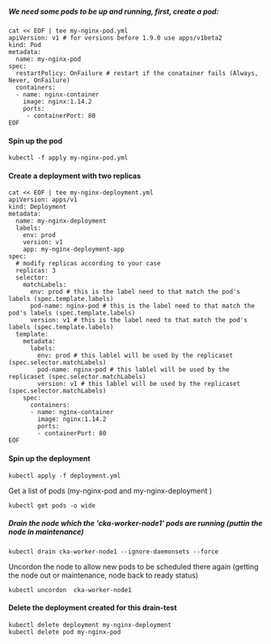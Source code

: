 ##### We need some pods to be up and running, first, create a pod:
```
cat << EOF | tee my-nginx-pod.yml
apiVersion: v1 # for versions before 1.9.0 use apps/v1beta2
kind: Pod
metadata:
  name: my-nginx-pod
spec:
  restartPolicy: OnFailure # restart if the conatainer fails (Always, Never, OnFailure)
  containers: 
  - name: nginx-container
    image: nginx:1.14.2
    ports:
     - containerPort: 80
EOF
```

#### Spin up the pod
```
kubectl -f apply my-nginx-pod.yml
```

#### Create a deployment with two replicas

```
cat << EOF | tee my-nginx-deployment.yml
apiVersion: apps/v1
kind: Deployment
metadata:
  name: my-nginx-deployment
  labels:
    env: prod
    version: v1
    app: my-nginx-deployment-app
spec:
  # modify replicas according to your case
  replicas: 3
  selector:
    matchLabels:
      env: prod # this is the label need to that match the pod's labels (spec.template.labels)
      pod-name: nginx-pod # this is the label need to that match the pod's labels (spec.template.labels)
      version: v1 # this is the label need to that match the pod's labels (spec.template.labels)
  template:
    metadata:
      labels:
        env: prod # this lablel will be used by the replicaset (spec.selector.matchLabels)
        pod-name: nginx-pod # this lablel will be used by the replicaset (spec.selector.matchLabels)
        version: v1 # this lablel will be used by the replicaset (spec.selector.matchLabels)
    spec:
      containers:
      - name: nginx-container
        image: nginx:1.14.2
        ports:
        - containerPort: 80
EOF
```

#### Spin up the deployment
```
kubectl apply -f deployment.yml
```


Get a list of pods (my-nginx-pod and my-nginx-deployment )
```
kubectl get pods -o wide
```


##### Drain the node which the 'cka-worker-node1' pods are running (puttin the node in maintenance)
```
kubectl drain cka-worker-node1 --ignore-daemonsets --force
```

Uncordon the node to allow new pods to be scheduled there again (getting the node out or maintenance, node back to ready status)
```
kubectl uncordon  cka-worker-node1
```

#### Delete the deployment created for this drain-test
```
kubectl delete deployment my-nginx-deployment
kubectl delete pod my-nginx-pod
```
